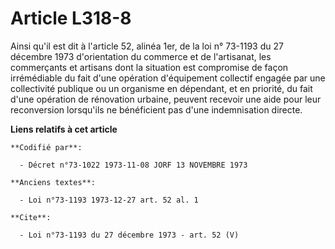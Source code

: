 # Article L318-8

Ainsi qu'il est dit à l'article 52, alinéa 1er, de la loi n° 73-1193 du 27 décembre 1973 d'orientation du commerce et de
l'artisanat, les commerçants et artisans dont la situation est compromise de façon irrémédiable du fait d'une opération
d'équipement collectif engagée par une collectivité publique ou un organisme en dépendant, et en priorité, du fait d'une
opération de rénovation urbaine, peuvent recevoir une aide pour leur reconversion lorsqu'ils ne bénéficient pas d'une
indemnisation directe.

**Liens relatifs à cet article**

	**Codifié par**:

	  - Décret n°73-1022 1973-11-08 JORF 13 NOVEMBRE 1973

	**Anciens textes**:

	  - Loi n°73-1193 1973-12-27 art. 52 al. 1

	**Cite**:

	  - Loi n°73-1193 du 27 décembre 1973 - art. 52 (V)
